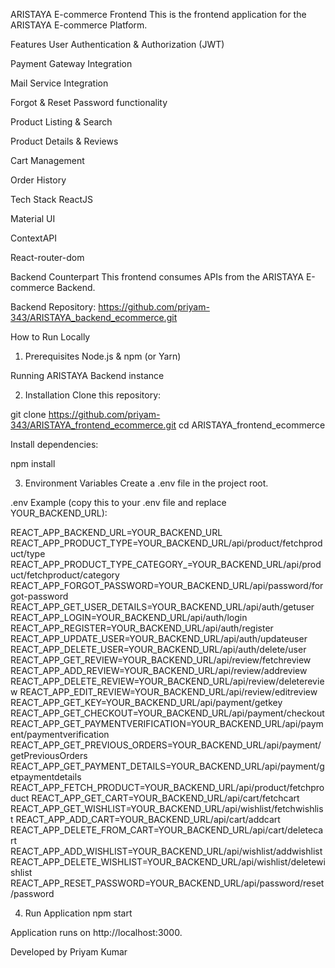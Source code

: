 ARISTAYA E-commerce Frontend
This is the frontend application for the ARISTAYA E-commerce Platform.

Features
User Authentication & Authorization (JWT)

Payment Gateway Integration

Mail Service Integration

Forgot & Reset Password functionality

Product Listing & Search

Product Details & Reviews

Cart Management

Order History

Tech Stack
ReactJS

Material UI

ContextAPI

React-router-dom

Backend Counterpart
This frontend consumes APIs from the ARISTAYA E-commerce Backend.

Backend Repository: https://github.com/priyam-343/ARISTAYA_backend_ecommerce.git

How to Run Locally
1. Prerequisites
Node.js & npm (or Yarn)

Running ARISTAYA Backend instance

2. Installation
Clone this repository:

git clone https://github.com/priyam-343/ARISTAYA_frontend_ecommerce.git
cd ARISTAYA_frontend_ecommerce

Install dependencies:

npm install

3. Environment Variables
Create a .env file in the project root.

.env Example (copy this to your .env file and replace YOUR_BACKEND_URL):

REACT_APP_BACKEND_URL=YOUR_BACKEND_URL
REACT_APP_PRODUCT_TYPE=YOUR_BACKEND_URL/api/product/fetchproduct/type
REACT_APP_PRODUCT_TYPE_CATEGORY_=YOUR_BACKEND_URL/api/product/fetchproduct/category
REACT_APP_FORGOT_PASSWORD=YOUR_BACKEND_URL/api/password/forgot-password
REACT_APP_GET_USER_DETAILS=YOUR_BACKEND_URL/api/auth/getuser
REACT_APP_LOGIN=YOUR_BACKEND_URL/api/auth/login
REACT_APP_REGISTER=YOUR_BACKEND_URL/api/auth/register
REACT_APP_UPDATE_USER=YOUR_BACKEND_URL/api/auth/updateuser
REACT_APP_DELETE_USER=YOUR_BACKEND_URL/api/auth/delete/user
REACT_APP_GET_REVIEW=YOUR_BACKEND_URL/api/review/fetchreview
REACT_APP_ADD_REVIEW=YOUR_BACKEND_URL/api/review/addreview
REACT_APP_DELETE_REVIEW=YOUR_BACKEND_URL/api/review/deletereview
REACT_APP_EDIT_REVIEW=YOUR_BACKEND_URL/api/review/editreview
REACT_APP_GET_KEY=YOUR_BACKEND_URL/api/payment/getkey
REACT_APP_GET_CHECKOUT=YOUR_BACKEND_URL/api/payment/checkout
REACT_APP_GET_PAYMENTVERIFICATION=YOUR_BACKEND_URL/api/payment/paymentverification
REACT_APP_GET_PREVIOUS_ORDERS=YOUR_BACKEND_URL/api/payment/getPreviousOrders
REACT_APP_GET_PAYMENT_DETAILS=YOUR_BACKEND_URL/api/payment/getpaymentdetails
REACT_APP_FETCH_PRODUCT=YOUR_BACKEND_URL/api/product/fetchproduct
REACT_APP_GET_CART=YOUR_BACKEND_URL/api/cart/fetchcart
REACT_APP_GET_WISHLIST=YOUR_BACKEND_URL/api/wishlist/fetchwishlist
REACT_APP_ADD_CART=YOUR_BACKEND_URL/api/cart/addcart
REACT_APP_DELETE_FROM_CART=YOUR_BACKEND_URL/api/cart/deletecart
REACT_APP_ADD_WISHLIST=YOUR_BACKEND_URL/api/wishlist/addwishlist
REACT_APP_DELETE_WISHLIST=YOUR_BACKEND_URL/api/wishlist/deletewishlist
REACT_APP_RESET_PASSWORD=YOUR_BACKEND_URL/api/password/reset/password


4. Run Application
npm start

Application runs on http://localhost:3000.

Developed by Priyam Kumar